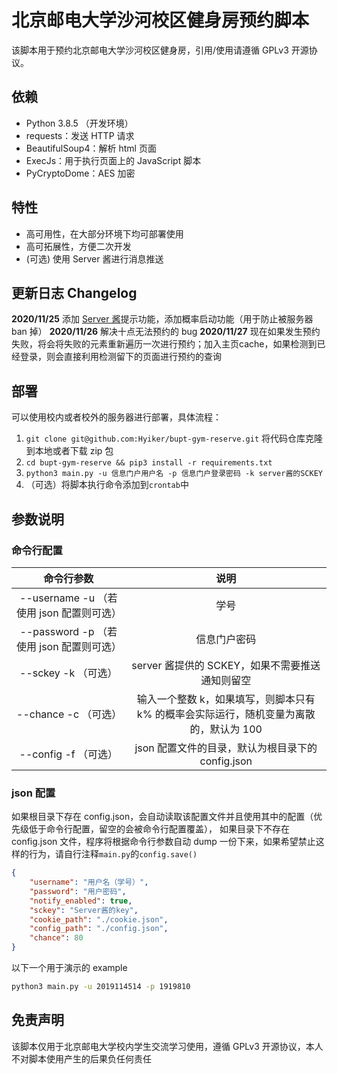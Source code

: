 # 北京邮电大学沙河校区健身房预约脚本

该脚本用于预约北京邮电大学沙河校区健身房，引用/使用请遵循 GPLv3 开源协议。

## 依赖

-   Python 3.8.5 （开发环境）
-   requests：发送 HTTP 请求
-   BeautifulSoup4：解析 html 页面
-   ExecJs：用于执行页面上的 JavaScript 脚本
-   PyCryptoDome：AES 加密

## 特性

-   高可用性，在大部分环境下均可部署使用
-   高可拓展性，方便二次开发
-   (可选) 使用 Server 酱进行消息推送

## 更新日志 Changelog

**2020/11/25** 添加 [Server 酱](http://sc.ftqq.com/3.version)提示功能，添加概率启动功能（用于防止被服务器 ban 掉）
**2020/11/26** 解决十点无法预约的 bug
**2020/11/27** 现在如果发生预约失败，将会将失败的元素重新遍历一次进行预约；加入主页cache，如果检测到已经登录，则会直接利用检测留下的页面进行预约的查询

## 部署

可以使用校内或者校外的服务器进行部署，具体流程：

1. `git clone git@github.com:Hyiker/bupt-gym-reserve.git` 将代码仓库克隆到本地或者下载 zip 包
2. `cd bupt-gym-reserve && pip3 install -r requirements.txt`
3. `python3 main.py -u 信息门户用户名 -p 信息门户登录密码 -k server酱的SCKEY`
4. （可选）将脚本执行命令添加到`crontab`中

## 参数说明

### 命令行配置

|                命令行参数                |                                          说明                                          |
| :--------------------------------------: | :------------------------------------------------------------------------------------: |
| --username -u （若使用 json 配置则可选） |                                          学号                                          |
| --password -p （若使用 json 配置则可选） |                                      信息门户密码                                      |
|           --sckey -k （可选）            |                    server 酱提供的 SCKEY，如果不需要推送通知则留空                     |
|           --chance -c （可选）           | 输入一个整数 k，如果填写，则脚本只有 k% 的概率会实际运行，随机变量为离散的，默认为 100 |
|           --config -f （可选）           |                   json 配置文件的目录，默认为根目录下的 config.json                    |

### json 配置

如果根目录下存在 config.json，会自动读取该配置文件并且使用其中的配置（优先级低于命令行配置，留空的会被命令行配置覆盖），
如果目录下不存在 config.json 文件，程序将根据命令行参数自动 dump 一份下来，如果希望禁止这样的行为，请自行注释`main.py`的`config.save()`

```json
{
    "username": "用户名（学号）",
    "password": "用户密码",
    "notify_enabled": true,
    "sckey": "Server酱的key",
    "cookie_path": "./cookie.json",
    "config_path": "./config.json",
    "chance": 80
}
```

以下一个用于演示的 example

```bash
python3 main.py -u 2019114514 -p 1919810
```

## 免责声明

该脚本仅用于北京邮电大学校内学生交流学习使用，遵循 GPLv3 开源协议，本人不对脚本使用产生的后果负任何责任
